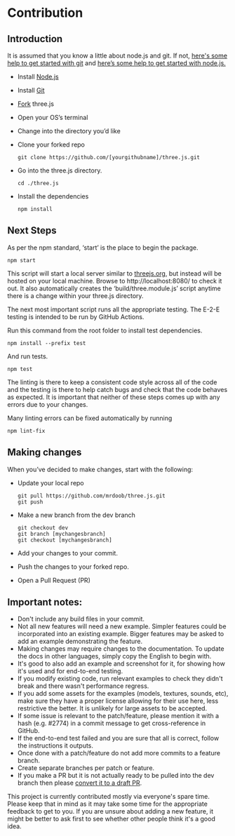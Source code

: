 # Contribution
## Introduction

It is assumed that you know a little about node.js and git. If not, [here's some help to get started with git](https://help.github.com/en/github/using-git) and [here’s some help to get started with node.js.](https://nodejs.org/en/docs/guides/getting-started-guide/)

* Install [Node.js](https://nodejs.org/)
* Install [Git](https://git-scm.com/)
* [Fork](https://help.github.com/en/github/getting-started-with-github/fork-a-repo) three.js
* Open your OS’s terminal
* Change into the directory you’d like
* Clone your forked repo

      git clone https://github.com/[yourgithubname]/three.js.git

* Go into the three.js directory.

      cd ./three.js

* Install the dependencies

      npm install

## Next Steps

As per the npm standard, ‘start’ is the place to begin the package.

    npm start

This script will start a local server similar to [threejs.org](https://threejs.org/), but instead will be hosted on your local machine. Browse to http://localhost:8080/ to check it out. It also automatically creates the ‘build/three.module.js’ script anytime there is a change within your three.js directory.

The next most important script runs all the appropriate testing. The E-2-E testing is intended to be run by GitHub Actions.

Run this command from the root folder to install test dependencies.

    npm install --prefix test

And run tests.

    npm test

The linting is there to keep a consistent code style across all of the code and the testing is there to help catch bugs and check that the code behaves as expected. It is important that neither of these steps comes up with any errors due to your changes.

Many linting errors can be fixed automatically by running

    npm lint-fix

## Making changes

When you’ve decided to make changes, start with the following:

* Update your local repo

      git pull https://github.com/mrdoob/three.js.git
      git push

* Make a new branch from the dev branch

      git checkout dev
      git branch [mychangesbranch]
      git checkout [mychangesbranch]

* Add your changes to your commit.
* Push the changes to your forked repo.
* Open a Pull Request (PR)

## Important notes:

* Don't include any build files in your commit.
* Not all new features will need a new example. Simpler features could be incorporated into an existing example. Bigger features may be asked to add an example demonstrating the feature.
* Making changes may require changes to the documentation. To update the docs in other languages, simply copy the English to begin with.
* It's good to also add an example and screenshot for it, for showing how it's used and for end-to-end testing.
* If you modify existing code, run relevant examples to check they didn't break and there wasn't performance regress.
* If you add some assets for the examples (models, textures, sounds, etc), make sure they have a proper license allowing for their use here, less restrictive the better. It is unlikely for large assets to be accepted.
* If some issue is relevant to the patch/feature, please mention it with a hash (e.g. #2774) in a commit message to get cross-reference in GitHub.
* If the end-to-end test failed and you are sure that all is correct, follow the instructions it outputs.
* Once done with a patch/feature do not add more commits to a feature branch.
* Create separate branches per patch or feature.
* If you make a PR but it is not actually ready to be pulled into the dev branch then please [convert it to a draft PR](https://docs.github.com/en/github/collaborating-with-issues-and-pull-requests/changing-the-stage-of-a-pull-request#converting-a-pull-request-to-a-draft).

This project is currently contributed mostly via everyone's spare time. Please keep that in mind as it may take some time for the appropriate feedback to get to you. If you are unsure about adding a new feature, it might be better to ask first to see whether other people think it's a good idea.
